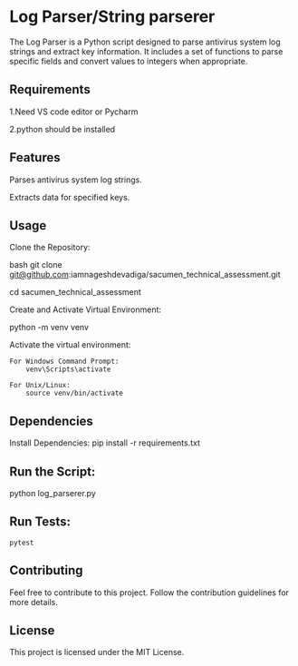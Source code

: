 
# Log Parser/String parserer

The Log Parser is a Python script designed to parse antivirus system log strings and extract key information. It includes a set of functions to parse specific fields and convert values to integers when appropriate.

## Requirements
1.Need VS code editor or Pycharm

2.python should be installed

## Features
Parses antivirus system log strings.

Extracts data for specified keys.

## Usage

Clone the Repository:

bash git clone
git@github.com:iamnageshdevadiga/sacumen_technical_assessment.git

cd  sacumen_technical_assessment

Create and Activate Virtual Environment:

python -m venv venv

Activate the virtual environment:
    
    For Windows Command Prompt:
        venv\Scripts\activate
    
    For Unix/Linux:
        source venv/bin/activate


## Dependencies

Install Dependencies:
    pip install -r requirements.txt


## Run the Script:

python log_parserer.py

## Run Tests:  
    pytest 

## Contributing 

Feel free to contribute to this project. Follow the contribution guidelines for more details.


## License 


This project is licensed under the MIT License.
